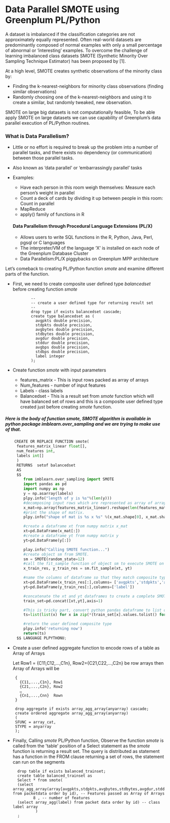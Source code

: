 # Data Parallel SMOTE using Greenplum PL/Python

A dataset is imbalanced if the classification categories are not approximately equally represented. Often real-world datasets are predominantly composed of normal examples with only a small percentage of abnormal or ‘interesting’ examples. To overcome the challenge of learning imbalanced class datasets SMOTE (Synthetic Minority Over Sampling Technique Estimator) has been proposed by [1].

At a high level, SMOTE creates synthetic observations of the minority class by:

* Finding the k-nearest-neighbors for minority class observations (finding similar observations)
* Randomly choosing one of the k-nearest-neighbors and using it to create a similar, but randomly tweaked, new observation.

SMOTE on large big datasets is not computationally feasible, To be able apply SMOTE on large datasets we can use capability of  Greenplum’s data parallel execution of PL/Python routines.

### What is Data Parallelism?
* Little or no effort is required to break up the problem into a number of parallel tasks, and there exists no dependency (or communication) between those parallel tasks.
* Also known as ‘data parallel’ or ‘embarrassingly parallel’ tasks
* Examples:
  * Have each person in this room weigh themselves: Measure each person’s weight in parallel
  * Count a deck of cards by dividing it up between people in this room: Count in parallel
  * MapReduce
  * apply() family of functions in R

  #### Data Parallelism through Procedural Language Extensions (PL/X)
  
  * Allows users to write SQL functions in the R, Python, Java, Perl, pgsql or C languages
  * The interpreter/VM of the language ‘X’ is installed on each node of the Greenplum Database Cluster
  * Data Parallelism:PL/X piggybacks on Greenplum MPP architecture

Let’s comeback to creating PL/Python function *smote* and examine different parts of the function.
* First, we need to create composite user defined type *balancedset* before creating function *smote*

              --
              -- create a user defined type for returning result set
              --
              drop type if exists balancedset cascade;
              create type balancedset as (
                avgpkts double precision,
                stdpkts double precision,
                avgbytes double precision,
                stdbytes double precision,
                avgdur double precision,
                stddur double precision,
                avgbps double precision,
                stdbps double precision,
                label integer
              );

* Create function *smote* with input parameters 
  * features_matrix - This is input rows packed as array of arrays
  * Num_features - number of input features 
  * Labels - class labels
  * Balancedset - This is a result set from *smote* function which will have balanced set of rows and this is a composite user     defined type created just before creating *smote* function.
##### Here is the body of function *smote*, SMOTE algorithm is available in python package imblearn.over_sampling and we are trying to make use of that.

```python
    CREATE OR REPLACE FUNCTION smote(
     features_matrix_linear float[],
     num_features int,
     labels int[]
     )
     RETURNS  setof balancedset
     AS
     $$
        from imblearn.over_sampling import SMOTE
        import pandas as pd
        import numpy as np
        y = np.asarray(labels)
        plpy.info("length of y is %s"%(len(y)))
        #decomposing input rows which are represented as array of arrays to a numpy matrix (Rows,Columns) of table.  
        x_mat=np.array(features_matrix_linear).reshape(len(features_matrix_linear)/num_features, num_features)
        #print the shape of matrix.
        plpy.info("shape of mat is %s x %s" %(x_mat.shape[0], x_mat.shape[1]))

        #create a dataframe xt from numpy matrix x_mat
        xt=pd.DataFrame(x_mat[:]) 
        #create a dataframe yt from numpy matrix y
        yt=pd.DataFrame(y[:]) 

        play.info("Calling SMOTE function...")
        #create object sm from SMOTE.
        sm = SMOTE(random_state=12)
        #call the fit_sample function of object sm to execute SMOTE on the dataset.
        x_train_res, y_train_res = sm.fit_sample(xt, yt)

        #name the columns of dataframe so that they match composite type column names
        xt=pd.DataFrame(x_train_res[:],columns= ['avgpkts','stdpkts','avgbytes','stdbytes','avgdur','stddur','avgbps','stdbps'])
        yt=pd.DataFrame(y_train_res[:],columns=['label'])

        #concatenate the xt and yt dataframes to create a complete SMOTEd dataset
        train_set=pd.concat([xt,yt],axis=1)

        #This is tricky part, convert python pandas dataframe to list of lists so that GPDB can convert list of lists to GPDB         user defined composite type 
        ts=list(list(x) for x in zip(*(train_set[x].values.tolist() for x in train_set.columns)))

        #return the user defined composite type
        plpy.info('returning now')
        return(ts)
     $$ LANGUAGE PLPYTHONU;
```
    
 * Create a user defined aggregate function to encode rows of a table as Array of Arrays
    
    Let Row1 = {C11,C12,...,C1n}, Row2={C21,C22,...,C2n} be row arrays
    then Array of Arrays will be 
     
     
        {
          {C11,...,C1n}, Row1
          {C21,...,C2n}, Row2
          …
          {Cn1,...,Cnn}  Rown
        }
        
        drop aggregate if exists array_agg_array(anyarray) cascade;
        create ordered aggregate array_agg_array(anyarray)
        (
        SFUNC = array_cat,
        STYPE = anyarray
        );

* Finally, Calling *smote* PL/Python function, Observe the function *smote* is called from the 'table' position of a Select statement as the *smote* function is returning a result set. The query is distributed as statement has a function in the FROM clause returning a set of rows, the statement can run on the segments

        drop table if exists balanced_trainset;
        create table balanced_trainset as 
        Select * from smote(
        (select   array_agg_array(array[avgpkts,stdpkts,avgbytes,stdbytes,avgdur,stddur,avgbps,stdbps]) from packetdata order by id), -- Features passed as Array of Arrays 
               8 , -- number of features
        (select array_agg(label) from packet data order by id) -- class label array
                )
        ;
